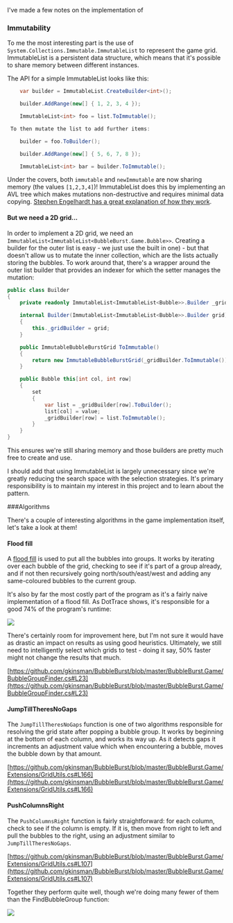 
I've made a few notes on the implementation of 


### Immutability

To me the most interesting part is the use of `System.Collections.Immutable.ImmutableList` to represent the game grid. ImmutableList is a persistent data structure, which means that it's possible to share memory between different instances.

The API for a simple ImmutableList looks like this:

```csharp
	var builder = ImmutableList.CreateBuilder<int>();

    builder.AddRange(new[] { 1, 2, 3, 4 });

    ImmutableList<int> foo = list.ToImmutable();
```

```csharp
 To then mutate the list to add further items:

    builder = foo.ToBuilder();

    builder.AddRange(new[] { 5, 6, 7, 8 });

    ImmutableList<int> bar = builder.ToImmutable();
```

Under the covers, both `immutable` and `newImmutable` are now sharing memory (the values `[1,2,3,4]`)! ImmutableList does this by implementing an AVL tree which makes mutations non-destructive and requires minimal data copying. [Stephen Engelhardt has a great explanation of how they work](http://stevenengelhardt.com/2015/01/13/exploring-the-net-corefx-part-13-immutablelist-is-an-avl-tree/).

#### But we need a 2D grid...

In order to implement a 2D grid, we need an `ImmutableList<ImmutableList<BubbleBurst.Game.Bubble>>`. Creating a builder for the outer list is easy - we just use the built in one) - but that doesn't allow us to mutate the inner collection, which are the lists actually storing the bubbles. To work around that, there's a wrapper around the outer list builder that provides an indexer for which the setter manages the mutation:

```csharp
public class Builder
{
    private readonly ImmutableList<ImmutableList<Bubble>>.Builder _gridBuilder;

    internal Builder(ImmutableList<ImmutableList<Bubble>>.Builder grid)
    {
        this._gridBuilder = grid;
    }

    public ImmutableBubbleBurstGrid ToImmutable()
    {
        return new ImmutableBubbleBurstGrid(_gridBuilder.ToImmutable());
    }

    public Bubble this[int col, int row]
    {
        set
        {
            var list = _gridBuilder[row].ToBuilder();
            list[col] = value;
            _gridBuilder[row] = list.ToImmutable();
        }
    }
}
```

This ensures we're still sharing memory and those builders are pretty much free to create and use. 

I should add that using ImmutableList is largely unnecessary since we're greatly reducing the search space with the selection strategies. It's primary responsibility is to maintain my interest in this project and to learn about the pattern.

###Algorithms

There's a couple of interesting algorithms in the game implementation itself, let's take a look at them!

#### Flood fill

A [flood fill](https://en.wikipedia.org/wiki/Flood_fill) is used to put all the bubbles into groups.  It works by iterating over each bubble of the grid, checking to see if it's part of a group already, and if not then recursively going north/south/east/west and adding any same-coloured bubbles to the current group.

It's also by far the most costly part of the program as it's a fairly naive implementation of a flood fill. As DotTrace shows, it's responsible for a good 74% of the program's runtime:

![](http://i.imgur.com/W2H213x.png)

There's certainly room for improvement here, but I'm not sure it would have as drastic an impact on results as using good heuristics. Ultimately, we still need to intelligently select which grids to test - doing it say, 50% faster might not change the results that much.

[https://github.com/gkinsman/BubbleBurst/blob/master/BubbleBurst.Game/BubbleGroupFinder.cs#L23](https://github.com/gkinsman/BubbleBurst/blob/master/BubbleBurst.Game/BubbleGroupFinder.cs#L23)


#### JumpTillTheresNoGaps

The `JumpTillTheresNoGaps` function is one of two algorithms responsible for resolving the grid state after popping a bubble group. It works by beginning at the bottom of each column, and works its way up. As it detects gaps it increments an adjustment value which when encountering a bubble, moves the bubble down by that amount.

[https://github.com/gkinsman/BubbleBurst/blob/master/BubbleBurst.Game/Extensions/GridUtils.cs#L166](https://github.com/gkinsman/BubbleBurst/blob/master/BubbleBurst.Game/Extensions/GridUtils.cs#L166)

#### PushColumnsRight

The `PushColumnsRight` function is fairly straightforward: for each column, check to see if the column is empty. If it is, then move from right to left and pull the bubbles to the right, using an adjustment similar to `JumpTillTheresNoGaps`.

[https://github.com/gkinsman/BubbleBurst/blob/master/BubbleBurst.Game/Extensions/GridUtils.cs#L107](https://github.com/gkinsman/BubbleBurst/blob/master/BubbleBurst.Game/Extensions/GridUtils.cs#L107)

Together they perform quite well, though we're doing many fewer of them than the FindBubbleGroup function:

![](http://i.imgur.com/wVmJ0mA.png)
